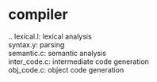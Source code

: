 # compiler
..
lexical.l: lexical analysis  
syntax.y: parsing  
semantic.c: semantic analysis  
inter_code.c: intermediate code generation  
obj_code.c: object code generation  
